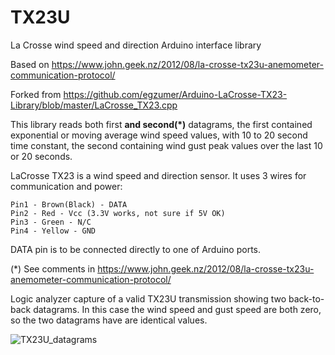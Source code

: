 # TX23U
La Crosse wind speed and direction Arduino interface library

Based on https://www.john.geek.nz/2012/08/la-crosse-tx23u-anemometer-communication-protocol/

Forked from https://github.com/egzumer/Arduino-LaCrosse-TX23-Library/blob/master/LaCrosse_TX23.cpp

This library reads both first **and second(*)** datagrams, the first contained exponential or moving average wind speed values, with 10 to 20 second time constant, the second containing wind gust peak values over the last 10 or 20 seconds.

LaCrosse TX23 is a wind speed and direction sensor. It uses 3 wires for communication and power:
```
Pin1 - Brown(Black) - DATA
Pin2 - Red - Vcc (3.3V works, not sure if 5V OK)
Pin3 - Green - N/C
Pin4 - Yellow - GND
```
DATA pin is to be connected directly to one of Arduino ports.

(*) See comments in https://www.john.geek.nz/2012/08/la-crosse-tx23u-anemometer-communication-protocol/

Logic analyzer capture of a valid TX23U transmission showing two back-to-back datagrams. In this case the wind speed and gust speed are both zero, so the two datagrams have are identical values.

![TX23U_datagrams](https://github.com/user-attachments/assets/651a8f8d-b067-4187-9e43-20c105912102)
